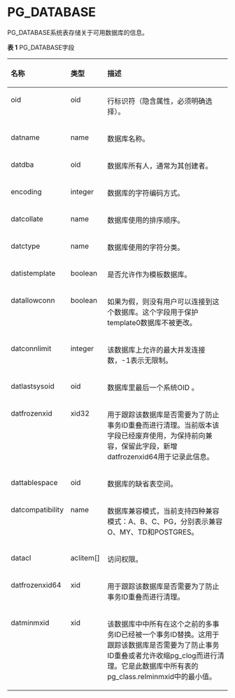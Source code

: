 # PG\_DATABASE<a name="ZH-CN_TOPIC_0289900413"></a>

PG\_DATABASE系统表存储关于可用数据库的信息。

**表 1**  PG\_DATABASE字段

<a name="zh-cn_topic_0283137612_zh-cn_topic_0237122281_zh-cn_topic_0059779014_t50dfa504973f41c28462b851c94e3a0c"></a>
<table><thead align="left"><tr id="zh-cn_topic_0283137612_zh-cn_topic_0237122281_zh-cn_topic_0059779014_rf51176a2c57a47238e354939eccb7277"><th class="cellrowborder" valign="top" width="25.77%" id="mcps1.2.4.1.1"><p id="zh-cn_topic_0283137612_zh-cn_topic_0237122281_zh-cn_topic_0059779014_a0f0aae19c86a4fd4b61dc8d9aca1986a"><a name="zh-cn_topic_0283137612_zh-cn_topic_0237122281_zh-cn_topic_0059779014_a0f0aae19c86a4fd4b61dc8d9aca1986a"></a><a name="zh-cn_topic_0283137612_zh-cn_topic_0237122281_zh-cn_topic_0059779014_a0f0aae19c86a4fd4b61dc8d9aca1986a"></a>名称</p>
</th>
<th class="cellrowborder" valign="top" width="16.71%" id="mcps1.2.4.1.2"><p id="zh-cn_topic_0283137612_zh-cn_topic_0237122281_zh-cn_topic_0059779014_affa9f555c7f34c6fa51e9443757954fb"><a name="zh-cn_topic_0283137612_zh-cn_topic_0237122281_zh-cn_topic_0059779014_affa9f555c7f34c6fa51e9443757954fb"></a><a name="zh-cn_topic_0283137612_zh-cn_topic_0237122281_zh-cn_topic_0059779014_affa9f555c7f34c6fa51e9443757954fb"></a>类型</p>
</th>
<th class="cellrowborder" valign="top" width="57.52%" id="mcps1.2.4.1.3"><p id="zh-cn_topic_0283137612_zh-cn_topic_0237122281_zh-cn_topic_0059779014_af49373c72cdc4c9084fd12b878dccbb1"><a name="zh-cn_topic_0283137612_zh-cn_topic_0237122281_zh-cn_topic_0059779014_af49373c72cdc4c9084fd12b878dccbb1"></a><a name="zh-cn_topic_0283137612_zh-cn_topic_0237122281_zh-cn_topic_0059779014_af49373c72cdc4c9084fd12b878dccbb1"></a>描述</p>
</th>
</tr>
</thead>
<tbody><tr id="zh-cn_topic_0283137612_zh-cn_topic_0237122281_row14628530111619"><td class="cellrowborder" valign="top" width="25.77%" headers="mcps1.2.4.1.1 "><p id="zh-cn_topic_0283137612_zh-cn_topic_0237122281_p166281830111616"><a name="zh-cn_topic_0283137612_zh-cn_topic_0237122281_p166281830111616"></a><a name="zh-cn_topic_0283137612_zh-cn_topic_0237122281_p166281830111616"></a>oid</p>
</td>
<td class="cellrowborder" valign="top" width="16.71%" headers="mcps1.2.4.1.2 "><p id="zh-cn_topic_0283137612_zh-cn_topic_0237122281_p262823011619"><a name="zh-cn_topic_0283137612_zh-cn_topic_0237122281_p262823011619"></a><a name="zh-cn_topic_0283137612_zh-cn_topic_0237122281_p262823011619"></a>oid</p>
</td>
<td class="cellrowborder" valign="top" width="57.52%" headers="mcps1.2.4.1.3 "><p id="zh-cn_topic_0283137612_zh-cn_topic_0237122281_p146281530171615"><a name="zh-cn_topic_0283137612_zh-cn_topic_0237122281_p146281530171615"></a><a name="zh-cn_topic_0283137612_zh-cn_topic_0237122281_p146281530171615"></a>行标识符（隐含属性，必须明确选择）。</p>
</td>
</tr>
<tr id="zh-cn_topic_0283137612_zh-cn_topic_0237122281_zh-cn_topic_0059779014_r853203f321104824877b21c373da4dc3"><td class="cellrowborder" valign="top" width="25.77%" headers="mcps1.2.4.1.1 "><p id="zh-cn_topic_0283137612_zh-cn_topic_0237122281_zh-cn_topic_0059779014_a6173c6cafd2b4f438ec262ecf8b77d10"><a name="zh-cn_topic_0283137612_zh-cn_topic_0237122281_zh-cn_topic_0059779014_a6173c6cafd2b4f438ec262ecf8b77d10"></a><a name="zh-cn_topic_0283137612_zh-cn_topic_0237122281_zh-cn_topic_0059779014_a6173c6cafd2b4f438ec262ecf8b77d10"></a>datname</p>
</td>
<td class="cellrowborder" valign="top" width="16.71%" headers="mcps1.2.4.1.2 "><p id="zh-cn_topic_0283137612_zh-cn_topic_0237122281_zh-cn_topic_0059779014_a3f0388ed79194b27b5744aa0afe558d9"><a name="zh-cn_topic_0283137612_zh-cn_topic_0237122281_zh-cn_topic_0059779014_a3f0388ed79194b27b5744aa0afe558d9"></a><a name="zh-cn_topic_0283137612_zh-cn_topic_0237122281_zh-cn_topic_0059779014_a3f0388ed79194b27b5744aa0afe558d9"></a>name</p>
</td>
<td class="cellrowborder" valign="top" width="57.52%" headers="mcps1.2.4.1.3 "><p id="zh-cn_topic_0283137612_zh-cn_topic_0237122281_zh-cn_topic_0059779014_a81d9cd58557a45cfb47b42628be56a58"><a name="zh-cn_topic_0283137612_zh-cn_topic_0237122281_zh-cn_topic_0059779014_a81d9cd58557a45cfb47b42628be56a58"></a><a name="zh-cn_topic_0283137612_zh-cn_topic_0237122281_zh-cn_topic_0059779014_a81d9cd58557a45cfb47b42628be56a58"></a>数据库名称。</p>
</td>
</tr>
<tr id="zh-cn_topic_0283137612_zh-cn_topic_0237122281_zh-cn_topic_0059779014_r20bb0c1dd6e14c26a343b7123aeda8d8"><td class="cellrowborder" valign="top" width="25.77%" headers="mcps1.2.4.1.1 "><p id="zh-cn_topic_0283137612_zh-cn_topic_0237122281_zh-cn_topic_0059779014_a713b6ba2b5214b5cb377b4a912cab632"><a name="zh-cn_topic_0283137612_zh-cn_topic_0237122281_zh-cn_topic_0059779014_a713b6ba2b5214b5cb377b4a912cab632"></a><a name="zh-cn_topic_0283137612_zh-cn_topic_0237122281_zh-cn_topic_0059779014_a713b6ba2b5214b5cb377b4a912cab632"></a>datdba</p>
</td>
<td class="cellrowborder" valign="top" width="16.71%" headers="mcps1.2.4.1.2 "><p id="zh-cn_topic_0283137612_zh-cn_topic_0237122281_zh-cn_topic_0059779014_ae4fbf823dd1343aeb147398e2e312844"><a name="zh-cn_topic_0283137612_zh-cn_topic_0237122281_zh-cn_topic_0059779014_ae4fbf823dd1343aeb147398e2e312844"></a><a name="zh-cn_topic_0283137612_zh-cn_topic_0237122281_zh-cn_topic_0059779014_ae4fbf823dd1343aeb147398e2e312844"></a>oid</p>
</td>
<td class="cellrowborder" valign="top" width="57.52%" headers="mcps1.2.4.1.3 "><p id="zh-cn_topic_0283137612_zh-cn_topic_0237122281_zh-cn_topic_0059779014_ab97c07d5beb649c0a4bbd8337fad880b"><a name="zh-cn_topic_0283137612_zh-cn_topic_0237122281_zh-cn_topic_0059779014_ab97c07d5beb649c0a4bbd8337fad880b"></a><a name="zh-cn_topic_0283137612_zh-cn_topic_0237122281_zh-cn_topic_0059779014_ab97c07d5beb649c0a4bbd8337fad880b"></a>数据库所有人，通常为其创建者。</p>
</td>
</tr>
<tr id="zh-cn_topic_0283137612_zh-cn_topic_0237122281_zh-cn_topic_0059779014_r168f7fef1a6f40cbbbbb408db53158e5"><td class="cellrowborder" valign="top" width="25.77%" headers="mcps1.2.4.1.1 "><p id="zh-cn_topic_0283137612_zh-cn_topic_0237122281_zh-cn_topic_0059779014_a15a79dce087e4f2dbc4a1ba900b5c4ac"><a name="zh-cn_topic_0283137612_zh-cn_topic_0237122281_zh-cn_topic_0059779014_a15a79dce087e4f2dbc4a1ba900b5c4ac"></a><a name="zh-cn_topic_0283137612_zh-cn_topic_0237122281_zh-cn_topic_0059779014_a15a79dce087e4f2dbc4a1ba900b5c4ac"></a>encoding</p>
</td>
<td class="cellrowborder" valign="top" width="16.71%" headers="mcps1.2.4.1.2 "><p id="zh-cn_topic_0283137612_zh-cn_topic_0237122281_zh-cn_topic_0059779014_a82af70f854f44d799863050bd5e44c9c"><a name="zh-cn_topic_0283137612_zh-cn_topic_0237122281_zh-cn_topic_0059779014_a82af70f854f44d799863050bd5e44c9c"></a><a name="zh-cn_topic_0283137612_zh-cn_topic_0237122281_zh-cn_topic_0059779014_a82af70f854f44d799863050bd5e44c9c"></a>integer</p>
</td>
<td class="cellrowborder" valign="top" width="57.52%" headers="mcps1.2.4.1.3 "><p id="zh-cn_topic_0283137612_zh-cn_topic_0237122281_zh-cn_topic_0059779014_a4c29be21cd0a4564a1a118548b3f0a4b"><a name="zh-cn_topic_0283137612_zh-cn_topic_0237122281_zh-cn_topic_0059779014_a4c29be21cd0a4564a1a118548b3f0a4b"></a><a name="zh-cn_topic_0283137612_zh-cn_topic_0237122281_zh-cn_topic_0059779014_a4c29be21cd0a4564a1a118548b3f0a4b"></a>数据库的字符编码方式。</p>
</td>
</tr>
<tr id="zh-cn_topic_0283137612_zh-cn_topic_0237122281_zh-cn_topic_0059779014_rd687ae143f9e47c4a812710b778e903d"><td class="cellrowborder" valign="top" width="25.77%" headers="mcps1.2.4.1.1 "><p id="zh-cn_topic_0283137612_zh-cn_topic_0237122281_zh-cn_topic_0059779014_ae03c6c4432714fb28e8a3edd05107471"><a name="zh-cn_topic_0283137612_zh-cn_topic_0237122281_zh-cn_topic_0059779014_ae03c6c4432714fb28e8a3edd05107471"></a><a name="zh-cn_topic_0283137612_zh-cn_topic_0237122281_zh-cn_topic_0059779014_ae03c6c4432714fb28e8a3edd05107471"></a>datcollate</p>
</td>
<td class="cellrowborder" valign="top" width="16.71%" headers="mcps1.2.4.1.2 "><p id="zh-cn_topic_0283137612_zh-cn_topic_0237122281_zh-cn_topic_0059779014_a55056d57de1a4cba894f82669935ce24"><a name="zh-cn_topic_0283137612_zh-cn_topic_0237122281_zh-cn_topic_0059779014_a55056d57de1a4cba894f82669935ce24"></a><a name="zh-cn_topic_0283137612_zh-cn_topic_0237122281_zh-cn_topic_0059779014_a55056d57de1a4cba894f82669935ce24"></a>name</p>
</td>
<td class="cellrowborder" valign="top" width="57.52%" headers="mcps1.2.4.1.3 "><p id="zh-cn_topic_0283137612_zh-cn_topic_0237122281_zh-cn_topic_0059779014_a792ea791bb00494cbdbb80c7011f77bf"><a name="zh-cn_topic_0283137612_zh-cn_topic_0237122281_zh-cn_topic_0059779014_a792ea791bb00494cbdbb80c7011f77bf"></a><a name="zh-cn_topic_0283137612_zh-cn_topic_0237122281_zh-cn_topic_0059779014_a792ea791bb00494cbdbb80c7011f77bf"></a>数据库使用的排序顺序。</p>
</td>
</tr>
<tr id="zh-cn_topic_0283137612_zh-cn_topic_0237122281_zh-cn_topic_0059779014_r720b73ccc5f7479893687b3860607e5e"><td class="cellrowborder" valign="top" width="25.77%" headers="mcps1.2.4.1.1 "><p id="zh-cn_topic_0283137612_zh-cn_topic_0237122281_zh-cn_topic_0059779014_a16ecbb916bec4f8993090876e0a0d7db"><a name="zh-cn_topic_0283137612_zh-cn_topic_0237122281_zh-cn_topic_0059779014_a16ecbb916bec4f8993090876e0a0d7db"></a><a name="zh-cn_topic_0283137612_zh-cn_topic_0237122281_zh-cn_topic_0059779014_a16ecbb916bec4f8993090876e0a0d7db"></a>datctype</p>
</td>
<td class="cellrowborder" valign="top" width="16.71%" headers="mcps1.2.4.1.2 "><p id="zh-cn_topic_0283137612_zh-cn_topic_0237122281_zh-cn_topic_0059779014_acbc17d60f95a43acb9000b1b7ee9cf9d"><a name="zh-cn_topic_0283137612_zh-cn_topic_0237122281_zh-cn_topic_0059779014_acbc17d60f95a43acb9000b1b7ee9cf9d"></a><a name="zh-cn_topic_0283137612_zh-cn_topic_0237122281_zh-cn_topic_0059779014_acbc17d60f95a43acb9000b1b7ee9cf9d"></a>name</p>
</td>
<td class="cellrowborder" valign="top" width="57.52%" headers="mcps1.2.4.1.3 "><p id="zh-cn_topic_0283137612_zh-cn_topic_0237122281_zh-cn_topic_0059779014_a488b9d3a162d4ace868a755a934a776e"><a name="zh-cn_topic_0283137612_zh-cn_topic_0237122281_zh-cn_topic_0059779014_a488b9d3a162d4ace868a755a934a776e"></a><a name="zh-cn_topic_0283137612_zh-cn_topic_0237122281_zh-cn_topic_0059779014_a488b9d3a162d4ace868a755a934a776e"></a>数据库使用的字符分类。</p>
</td>
</tr>
<tr id="zh-cn_topic_0283137612_zh-cn_topic_0237122281_zh-cn_topic_0059779014_r92efcc0ca4d549618792a9d32441d1f2"><td class="cellrowborder" valign="top" width="25.77%" headers="mcps1.2.4.1.1 "><p id="zh-cn_topic_0283137612_zh-cn_topic_0237122281_zh-cn_topic_0059779014_a3603a998b732488082e1652a8c21dbfa"><a name="zh-cn_topic_0283137612_zh-cn_topic_0237122281_zh-cn_topic_0059779014_a3603a998b732488082e1652a8c21dbfa"></a><a name="zh-cn_topic_0283137612_zh-cn_topic_0237122281_zh-cn_topic_0059779014_a3603a998b732488082e1652a8c21dbfa"></a>datistemplate</p>
</td>
<td class="cellrowborder" valign="top" width="16.71%" headers="mcps1.2.4.1.2 "><p id="zh-cn_topic_0283137612_zh-cn_topic_0237122281_zh-cn_topic_0059779014_a151128143669450aad8543d6582b4cc1"><a name="zh-cn_topic_0283137612_zh-cn_topic_0237122281_zh-cn_topic_0059779014_a151128143669450aad8543d6582b4cc1"></a><a name="zh-cn_topic_0283137612_zh-cn_topic_0237122281_zh-cn_topic_0059779014_a151128143669450aad8543d6582b4cc1"></a><span id="zh-cn_topic_0283137612_zh-cn_topic_0237122281_text19778307278"><a name="zh-cn_topic_0283137612_zh-cn_topic_0237122281_text19778307278"></a><a name="zh-cn_topic_0283137612_zh-cn_topic_0237122281_text19778307278"></a>boolean</span></p>
</td>
<td class="cellrowborder" valign="top" width="57.52%" headers="mcps1.2.4.1.3 "><p id="zh-cn_topic_0283137612_zh-cn_topic_0237122281_zh-cn_topic_0059779014_ae9ea828a430e46f782f90e38c7e6c773"><a name="zh-cn_topic_0283137612_zh-cn_topic_0237122281_zh-cn_topic_0059779014_ae9ea828a430e46f782f90e38c7e6c773"></a><a name="zh-cn_topic_0283137612_zh-cn_topic_0237122281_zh-cn_topic_0059779014_ae9ea828a430e46f782f90e38c7e6c773"></a>是否允许作为模板数据库。</p>
</td>
</tr>
<tr id="zh-cn_topic_0283137612_zh-cn_topic_0237122281_zh-cn_topic_0059779014_radeba731ac4f4592bc26544512a65464"><td class="cellrowborder" valign="top" width="25.77%" headers="mcps1.2.4.1.1 "><p id="zh-cn_topic_0283137612_zh-cn_topic_0237122281_zh-cn_topic_0059779014_a6215b2cbbcff47a6894aa4d5047b6716"><a name="zh-cn_topic_0283137612_zh-cn_topic_0237122281_zh-cn_topic_0059779014_a6215b2cbbcff47a6894aa4d5047b6716"></a><a name="zh-cn_topic_0283137612_zh-cn_topic_0237122281_zh-cn_topic_0059779014_a6215b2cbbcff47a6894aa4d5047b6716"></a>datallowconn</p>
</td>
<td class="cellrowborder" valign="top" width="16.71%" headers="mcps1.2.4.1.2 "><p id="zh-cn_topic_0283137612_zh-cn_topic_0237122281_zh-cn_topic_0059779014_a2cfb9bc2f5564725a2ecb0627686e823"><a name="zh-cn_topic_0283137612_zh-cn_topic_0237122281_zh-cn_topic_0059779014_a2cfb9bc2f5564725a2ecb0627686e823"></a><a name="zh-cn_topic_0283137612_zh-cn_topic_0237122281_zh-cn_topic_0059779014_a2cfb9bc2f5564725a2ecb0627686e823"></a><span id="zh-cn_topic_0283137612_zh-cn_topic_0237122281_text1852517122715"><a name="zh-cn_topic_0283137612_zh-cn_topic_0237122281_text1852517122715"></a><a name="zh-cn_topic_0283137612_zh-cn_topic_0237122281_text1852517122715"></a>boolean</span></p>
</td>
<td class="cellrowborder" valign="top" width="57.52%" headers="mcps1.2.4.1.3 "><p id="zh-cn_topic_0283137612_zh-cn_topic_0237122281_zh-cn_topic_0059779014_affdd262a112f49c980e4d8699f3d2afb"><a name="zh-cn_topic_0283137612_zh-cn_topic_0237122281_zh-cn_topic_0059779014_affdd262a112f49c980e4d8699f3d2afb"></a><a name="zh-cn_topic_0283137612_zh-cn_topic_0237122281_zh-cn_topic_0059779014_affdd262a112f49c980e4d8699f3d2afb"></a>如果为假，则没有用户可以连接到这个数据库。这个字段用于保护template0数据库不被更改。</p>
</td>
</tr>
<tr id="zh-cn_topic_0283137612_zh-cn_topic_0237122281_zh-cn_topic_0059779014_rdd04b74476604e99863cbc3ea5bd01d1"><td class="cellrowborder" valign="top" width="25.77%" headers="mcps1.2.4.1.1 "><p id="zh-cn_topic_0283137612_zh-cn_topic_0237122281_zh-cn_topic_0059779014_adf8502d914db42c486a57f2274f487a4"><a name="zh-cn_topic_0283137612_zh-cn_topic_0237122281_zh-cn_topic_0059779014_adf8502d914db42c486a57f2274f487a4"></a><a name="zh-cn_topic_0283137612_zh-cn_topic_0237122281_zh-cn_topic_0059779014_adf8502d914db42c486a57f2274f487a4"></a>datconnlimit</p>
</td>
<td class="cellrowborder" valign="top" width="16.71%" headers="mcps1.2.4.1.2 "><p id="zh-cn_topic_0283137612_zh-cn_topic_0237122281_zh-cn_topic_0059779014_a681b1854ddc74ae3a0fca3abb180376b"><a name="zh-cn_topic_0283137612_zh-cn_topic_0237122281_zh-cn_topic_0059779014_a681b1854ddc74ae3a0fca3abb180376b"></a><a name="zh-cn_topic_0283137612_zh-cn_topic_0237122281_zh-cn_topic_0059779014_a681b1854ddc74ae3a0fca3abb180376b"></a>integer</p>
</td>
<td class="cellrowborder" valign="top" width="57.52%" headers="mcps1.2.4.1.3 "><p id="zh-cn_topic_0283137612_zh-cn_topic_0237122281_zh-cn_topic_0059779014_a6a9d20e684ce4f44889c6c8530b53307"><a name="zh-cn_topic_0283137612_zh-cn_topic_0237122281_zh-cn_topic_0059779014_a6a9d20e684ce4f44889c6c8530b53307"></a><a name="zh-cn_topic_0283137612_zh-cn_topic_0237122281_zh-cn_topic_0059779014_a6a9d20e684ce4f44889c6c8530b53307"></a>该数据库上允许的最大并发连接数，-1表示无限制。</p>
</td>
</tr>
<tr id="zh-cn_topic_0283137612_zh-cn_topic_0237122281_zh-cn_topic_0059779014_r3270f5344fac4db2a6113215b2fafcf6"><td class="cellrowborder" valign="top" width="25.77%" headers="mcps1.2.4.1.1 "><p id="zh-cn_topic_0283137612_zh-cn_topic_0237122281_zh-cn_topic_0059779014_ac9ea50f6d9094720b112a2e8a0e6e16f"><a name="zh-cn_topic_0283137612_zh-cn_topic_0237122281_zh-cn_topic_0059779014_ac9ea50f6d9094720b112a2e8a0e6e16f"></a><a name="zh-cn_topic_0283137612_zh-cn_topic_0237122281_zh-cn_topic_0059779014_ac9ea50f6d9094720b112a2e8a0e6e16f"></a>datlastsysoid</p>
</td>
<td class="cellrowborder" valign="top" width="16.71%" headers="mcps1.2.4.1.2 "><p id="zh-cn_topic_0283137612_zh-cn_topic_0237122281_zh-cn_topic_0059779014_a0947862de58442e4b3b0309581fd9b14"><a name="zh-cn_topic_0283137612_zh-cn_topic_0237122281_zh-cn_topic_0059779014_a0947862de58442e4b3b0309581fd9b14"></a><a name="zh-cn_topic_0283137612_zh-cn_topic_0237122281_zh-cn_topic_0059779014_a0947862de58442e4b3b0309581fd9b14"></a>oid</p>
</td>
<td class="cellrowborder" valign="top" width="57.52%" headers="mcps1.2.4.1.3 "><p id="zh-cn_topic_0283137612_zh-cn_topic_0237122281_zh-cn_topic_0059779014_a65e7114003d6402c94ed839ffd67144a"><a name="zh-cn_topic_0283137612_zh-cn_topic_0237122281_zh-cn_topic_0059779014_a65e7114003d6402c94ed839ffd67144a"></a><a name="zh-cn_topic_0283137612_zh-cn_topic_0237122281_zh-cn_topic_0059779014_a65e7114003d6402c94ed839ffd67144a"></a>数据库里最后一个系统OID 。</p>
</td>
</tr>
<tr id="zh-cn_topic_0283137612_zh-cn_topic_0237122281_zh-cn_topic_0059779014_rc3a8a0c54f934e3195aa604d3b51165e"><td class="cellrowborder" valign="top" width="25.77%" headers="mcps1.2.4.1.1 "><p id="zh-cn_topic_0283137612_zh-cn_topic_0237122281_zh-cn_topic_0059779014_a9b9c014a7fd445e29b72e75e99d90977"><a name="zh-cn_topic_0283137612_zh-cn_topic_0237122281_zh-cn_topic_0059779014_a9b9c014a7fd445e29b72e75e99d90977"></a><a name="zh-cn_topic_0283137612_zh-cn_topic_0237122281_zh-cn_topic_0059779014_a9b9c014a7fd445e29b72e75e99d90977"></a>datfrozenxid</p>
</td>
<td class="cellrowborder" valign="top" width="16.71%" headers="mcps1.2.4.1.2 "><p id="zh-cn_topic_0283137612_zh-cn_topic_0237122281_zh-cn_topic_0059779014_a408f67a32fba44b08290e88d21909847"><a name="zh-cn_topic_0283137612_zh-cn_topic_0237122281_zh-cn_topic_0059779014_a408f67a32fba44b08290e88d21909847"></a><a name="zh-cn_topic_0283137612_zh-cn_topic_0237122281_zh-cn_topic_0059779014_a408f67a32fba44b08290e88d21909847"></a>xid32</p>
</td>
<td class="cellrowborder" valign="top" width="57.52%" headers="mcps1.2.4.1.3 "><p id="zh-cn_topic_0283137612_zh-cn_topic_0237122281_p3787183963214"><a name="zh-cn_topic_0283137612_zh-cn_topic_0237122281_p3787183963214"></a><a name="zh-cn_topic_0283137612_zh-cn_topic_0237122281_p3787183963214"></a>用于跟踪该数据库是否需要为了防止事务ID重叠而进行清理。当前版本该字段已经废弃使用，为保持前向兼容，保留此字段，新增datfrozenxid64用于记录此信息。</p>
</td>
</tr>
<tr id="zh-cn_topic_0283137612_zh-cn_topic_0237122281_zh-cn_topic_0059779014_re7579ce9f1dd4afea283737ff37ba839"><td class="cellrowborder" valign="top" width="25.77%" headers="mcps1.2.4.1.1 "><p id="zh-cn_topic_0283137612_zh-cn_topic_0237122281_zh-cn_topic_0059779014_ae1dd9cd4921448ac8708f92186ee6c9d"><a name="zh-cn_topic_0283137612_zh-cn_topic_0237122281_zh-cn_topic_0059779014_ae1dd9cd4921448ac8708f92186ee6c9d"></a><a name="zh-cn_topic_0283137612_zh-cn_topic_0237122281_zh-cn_topic_0059779014_ae1dd9cd4921448ac8708f92186ee6c9d"></a>dattablespace</p>
</td>
<td class="cellrowborder" valign="top" width="16.71%" headers="mcps1.2.4.1.2 "><p id="zh-cn_topic_0283137612_zh-cn_topic_0237122281_zh-cn_topic_0059779014_a296c54cfaf324333b31399f5cae261f6"><a name="zh-cn_topic_0283137612_zh-cn_topic_0237122281_zh-cn_topic_0059779014_a296c54cfaf324333b31399f5cae261f6"></a><a name="zh-cn_topic_0283137612_zh-cn_topic_0237122281_zh-cn_topic_0059779014_a296c54cfaf324333b31399f5cae261f6"></a>oid</p>
</td>
<td class="cellrowborder" valign="top" width="57.52%" headers="mcps1.2.4.1.3 "><p id="zh-cn_topic_0283137612_zh-cn_topic_0237122281_zh-cn_topic_0059779014_ae090cbd008884851be511c98bd12f373"><a name="zh-cn_topic_0283137612_zh-cn_topic_0237122281_zh-cn_topic_0059779014_ae090cbd008884851be511c98bd12f373"></a><a name="zh-cn_topic_0283137612_zh-cn_topic_0237122281_zh-cn_topic_0059779014_ae090cbd008884851be511c98bd12f373"></a>数据库的缺省表空间。</p>
</td>
</tr>
<tr id="zh-cn_topic_0283137612_zh-cn_topic_0237122281_zh-cn_topic_0059779014_r74e5633866384cd595003604f2bd1443"><td class="cellrowborder" valign="top" width="25.77%" headers="mcps1.2.4.1.1 "><p id="zh-cn_topic_0283137612_zh-cn_topic_0237122281_zh-cn_topic_0059779014_ad351bd7cac3c4ce59d2b7263928a5fe2"><a name="zh-cn_topic_0283137612_zh-cn_topic_0237122281_zh-cn_topic_0059779014_ad351bd7cac3c4ce59d2b7263928a5fe2"></a><a name="zh-cn_topic_0283137612_zh-cn_topic_0237122281_zh-cn_topic_0059779014_ad351bd7cac3c4ce59d2b7263928a5fe2"></a>datcompatibility</p>
</td>
<td class="cellrowborder" valign="top" width="16.71%" headers="mcps1.2.4.1.2 "><p id="zh-cn_topic_0283137612_zh-cn_topic_0237122281_zh-cn_topic_0059779014_a4e269d307bb642fa9927d54c1765a93a"><a name="zh-cn_topic_0283137612_zh-cn_topic_0237122281_zh-cn_topic_0059779014_a4e269d307bb642fa9927d54c1765a93a"></a><a name="zh-cn_topic_0283137612_zh-cn_topic_0237122281_zh-cn_topic_0059779014_a4e269d307bb642fa9927d54c1765a93a"></a>name</p>
</td>
<td class="cellrowborder" valign="top" width="57.52%" headers="mcps1.2.4.1.3 "><p id="zh-cn_topic_0283137612_zh-cn_topic_0237122281_zh-cn_topic_0059779014_a8d5a1d865e4345c08471e16e0dc57389"><a name="zh-cn_topic_0283137612_zh-cn_topic_0237122281_zh-cn_topic_0059779014_a8d5a1d865e4345c08471e16e0dc57389"></a><a name="zh-cn_topic_0283137612_zh-cn_topic_0237122281_zh-cn_topic_0059779014_a8d5a1d865e4345c08471e16e0dc57389"></a>数据库兼容模式，当前支持四种兼容模式：A、B、C、PG，分别表示兼容O、MY、TD和POSTGRES。</p>
</td>
</tr>
<tr id="zh-cn_topic_0283137612_zh-cn_topic_0237122281_zh-cn_topic_0059779014_r0af9acf690634fdb94e1f7949e59136b"><td class="cellrowborder" valign="top" width="25.77%" headers="mcps1.2.4.1.1 "><p id="zh-cn_topic_0283137612_zh-cn_topic_0237122281_zh-cn_topic_0059779014_af8d2b9e0a9884d85897647300dd72764"><a name="zh-cn_topic_0283137612_zh-cn_topic_0237122281_zh-cn_topic_0059779014_af8d2b9e0a9884d85897647300dd72764"></a><a name="zh-cn_topic_0283137612_zh-cn_topic_0237122281_zh-cn_topic_0059779014_af8d2b9e0a9884d85897647300dd72764"></a>datacl</p>
</td>
<td class="cellrowborder" valign="top" width="16.71%" headers="mcps1.2.4.1.2 "><p id="zh-cn_topic_0283137612_zh-cn_topic_0237122281_zh-cn_topic_0059779014_a12f32342c5894323953301c86c3f7bf3"><a name="zh-cn_topic_0283137612_zh-cn_topic_0237122281_zh-cn_topic_0059779014_a12f32342c5894323953301c86c3f7bf3"></a><a name="zh-cn_topic_0283137612_zh-cn_topic_0237122281_zh-cn_topic_0059779014_a12f32342c5894323953301c86c3f7bf3"></a>aclitem[]</p>
</td>
<td class="cellrowborder" valign="top" width="57.52%" headers="mcps1.2.4.1.3 "><p id="zh-cn_topic_0283137612_zh-cn_topic_0237122281_zh-cn_topic_0059779014_a87b82bfda992492f817797b9b7550317"><a name="zh-cn_topic_0283137612_zh-cn_topic_0237122281_zh-cn_topic_0059779014_a87b82bfda992492f817797b9b7550317"></a><a name="zh-cn_topic_0283137612_zh-cn_topic_0237122281_zh-cn_topic_0059779014_a87b82bfda992492f817797b9b7550317"></a>访问权限。</p>
</td>
</tr>
<tr id="zh-cn_topic_0283137612_zh-cn_topic_0237122281_row027011018487"><td class="cellrowborder" valign="top" width="25.77%" headers="mcps1.2.4.1.1 "><p id="zh-cn_topic_0283137612_zh-cn_topic_0237122281_p127014019483"><a name="zh-cn_topic_0283137612_zh-cn_topic_0237122281_p127014019483"></a><a name="zh-cn_topic_0283137612_zh-cn_topic_0237122281_p127014019483"></a>datfrozenxid64</p>
</td>
<td class="cellrowborder" valign="top" width="16.71%" headers="mcps1.2.4.1.2 "><p id="zh-cn_topic_0283137612_zh-cn_topic_0237122281_p172710074815"><a name="zh-cn_topic_0283137612_zh-cn_topic_0237122281_p172710074815"></a><a name="zh-cn_topic_0283137612_zh-cn_topic_0237122281_p172710074815"></a>xid</p>
</td>
<td class="cellrowborder" valign="top" width="57.52%" headers="mcps1.2.4.1.3 "><p id="zh-cn_topic_0283137612_zh-cn_topic_0237122281_p20271100482"><a name="zh-cn_topic_0283137612_zh-cn_topic_0237122281_p20271100482"></a><a name="zh-cn_topic_0283137612_zh-cn_topic_0237122281_p20271100482"></a>用于跟踪该数据库是否需要为了防止事务ID重叠而进行清理。</p>
</td>
</tr>
<tr id="row1098818317443"><td class="cellrowborder" valign="top" width="25.77%" headers="mcps1.2.4.1.1 "><p id="p198910334418"><a name="p198910334418"></a><a name="p198910334418"></a>datminmxid</p>
</td>
<td class="cellrowborder" valign="top" width="16.71%" headers="mcps1.2.4.1.2 "><p id="p1798918374420"><a name="p1798918374420"></a><a name="p1798918374420"></a>xid</p>
</td>
<td class="cellrowborder" valign="top" width="57.52%" headers="mcps1.2.4.1.3 "><p id="p16989338448"><a name="p16989338448"></a><a name="p16989338448"></a>该数据库中中所有在这个之前的多事务ID已经被一个事务ID替换。这用于跟踪该数据库是否需要为了防止事务ID重叠或者允许收缩pg_clog而进行清理。它是此数据库中所有表的pg_class.relminmxid中的最小值。</p>
</td>
</tr>
</tbody>
</table>

